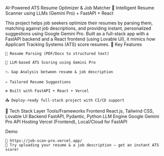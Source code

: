  AI-Powered ATS Resume Optimizer & Job Matcher
🚀 Intelligent Resume Scanner using LLMs (Gemini Pro) + FastAPI + React

This project helps job seekers optimize their resumes by parsing them, matching against job descriptions, and providing instant, personalized suggestions using Google Gemini Pro. Built as a full-stack app with a FastAPI backend and a React frontend (using Lovable UI), it mimics how Applicant Tracking Systems (ATS) score resumes.
📌 Key Features

    📄 Resume Parsing (PDF/Docx to structured text)

    🧠 LLM-based ATS Scoring using Gemini Pro

    📉 Gap Analysis between resume & job description

    ✍️ Tailored Resume Suggestions

    ⚙️ Built with FastAPI + React + Vercel

    📤 Deploy-ready full-stack project with CI/CD support

🧰 Tech Stack
Layer	Tools/Frameworks
Frontend	React.js, Tailwind CSS, Lovable UI
Backend	FastAPI, Pydantic, Python
LLM Engine	Google Gemini Pro API
Hosting	Vercel (Frontend), Local/Cloud for FastAPI

 Demo

    🔗 https://job-scan-pro.vercel.app/
    🧪 Try uploading your resume & a job description — get an instant ATS score!
